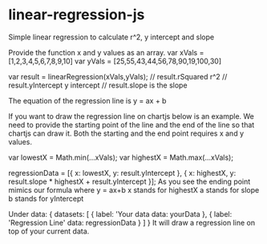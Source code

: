 # linear-regression-js
Simple linear regression to calculate r^2, y intercept and slope

Provide the function x and y values as an array.
var xVals = [1,2,3,4,5,6,7,8,9,10]
var yVals = [25,55,43,44,56,78,90,19,100,30]

var result = linearRegression(xVals,yVals);
// result.rSquared r^2
// result.yIntercept y intercept
// result.slope is the slope

The equation of the regression line is y = ax + b

If you want to draw the regression line on chartjs below is an example.
We need to provide the starting point of the line and the end of the line
so that chartjs can draw it.
Both the starting and the end point requires x and y values.

var lowestX = Math.min(...xVals);
var highestX = Math.max(...xVals);

regressionData = [{ x: lowestX, y: result.yIntercept }, { x: highestX, y: result.slope * highestX + result.yIntercept }];
As you see the ending point mimics our formula where y = ax+b
x stands for highestX
a stands for slope
b stands for yIntercept

Under
data: { 
  datasets:
  [
    {
      label: 'Your data
      data: yourData
    },
    {
      label: 'Regression Line'
      data: regressionData
    }
  ]
}
It will draw a regression line on top of your current data.
